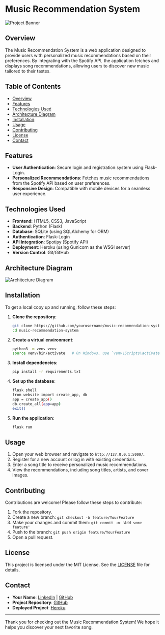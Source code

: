 # Music Recommendation System

![Project Banner](https://via.placeholder.com/800x300?text=Music+Recommendation+System)

## Overview

The Music Recommendation System is a web application designed to provide users with personalized music recommendations based on their preferences. By integrating with the Spotify API, the application fetches and displays song recommendations, allowing users to discover new music tailored to their tastes.

## Table of Contents

- [Overview](#overview)
- [Features](#features)
- [Technologies Used](#technologies-used)
- [Architecture Diagram](#architecture-diagram)
- [Installation](#installation)
- [Usage](#usage)
- [Contributing](#contributing)
- [License](#license)
- [Contact](#contact)

## Features

- **User Authentication**: Secure login and registration system using Flask-Login.
- **Personalized Recommendations**: Fetches music recommendations from the Spotify API based on user preferences.
- **Responsive Design**: Compatible with mobile devices for a seamless user experience.

## Technologies Used

- **Frontend**: HTML5, CSS3, JavaScript
- **Backend**: Python (Flask)
- **Database**: SQLite (using SQLAlchemy for ORM)
- **Authentication**: Flask-Login
- **API Integration**: Spotipy (Spotify API)
- **Deployment**: Heroku (using Gunicorn as the WSGI server)
- **Version Control**: Git/GitHub

## Architecture Diagram

![Architecture Diagram](https://via.placeholder.com/800x300?text=Architecture+Diagram)

## Installation

To get a local copy up and running, follow these steps:

1. **Clone the repository**:
    ```bash
    git clone https://github.com/yourusername/music-recommendation-system.git
    cd music-recommendation-system
    ```

2. **Create a virtual environment**:
    ```bash
    python3 -m venv venv
    source venv/bin/activate   # On Windows, use `venv\Scripts\activate`
    ```

3. **Install dependencies**:
    ```bash
    pip install -r requirements.txt
    ```

4. **Set up the database**:
    ```bash
    flask shell
    from website import create_app, db
    app = create_app()
    db.create_all(app=app)
    exit()
    ```

5. **Run the application**:
    ```bash
    flask run
    ```

## Usage

1. Open your web browser and navigate to `http://127.0.0.1:5000/`.
2. Register for a new account or log in with existing credentials.
3. Enter a song title to receive personalized music recommendations.
4. View the recommendations, including song titles, artists, and cover images.

## Contributing

Contributions are welcome! Please follow these steps to contribute:

1. Fork the repository.
2. Create a new branch: `git checkout -b feature/YourFeature`
3. Make your changes and commit them: `git commit -m 'Add some feature'`
4. Push to the branch: `git push origin feature/YourFeature`
5. Open a pull request.

## License

This project is licensed under the MIT License. See the [LICENSE](LICENSE) file for details.

## Contact

- **Your Name**: [LinkedIn](https://www.linkedin.com/in/yourname) | [GitHub](https://github.com/yourusername)
- **Project Repository**: [GitHub](https://github.com/yourusername/music-recommendation-system)
- **Deployed Project**: [Heroku](http://yourproject.herokuapp.com/)

---

Thank you for checking out the Music Recommendation System! We hope it helps you discover your next favorite song.


